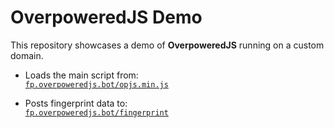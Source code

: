 # OverpoweredJS Demo

This repository showcases a demo of **OverpoweredJS** running on a custom domain.

- Loads the main script from:  
  [`fp.overpoweredjs.bot/opjs.min.js`](https://fp.overpoweredjs.bot/opjs.min.js)

- Posts fingerprint data to:  
  [`fp.overpoweredjs.bot/fingerprint`](https://fp.overpoweredjs.bot/fingerprint)